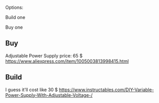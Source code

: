 

Options:

Build one

Buy one




## Buy 

Adjustable Power Supply
price: 65 $
https://www.aliexpress.com/item/1005003813998415.html



## Build
I guess it'll cost like 30 $
https://www.instructables.com/DIY-Variable-Power-Supply-With-Adjustable-Voltage-/
